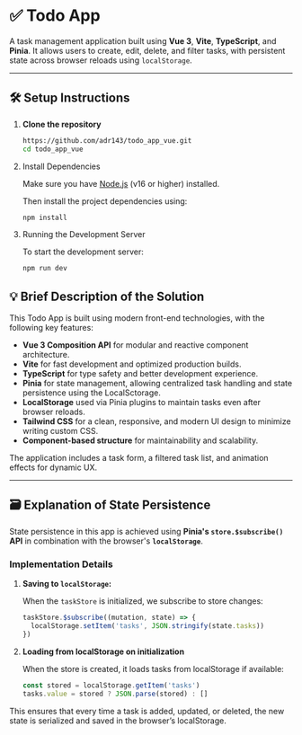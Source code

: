 # ✅ Todo App

A task management application built using **Vue 3**, **Vite**, **TypeScript**, and **Pinia**. It allows users to create, edit, delete, and filter tasks, with persistent state across browser reloads using `localStorage`.

---

## 🛠️ Setup Instructions

1. **Clone the repository**
   ```bash
   https://github.com/adr143/todo_app_vue.git
   cd todo_app_vue
   
2. Install Dependencies

   Make sure you have [Node.js](https://nodejs.org/) (v16 or higher) installed.
   
   Then install the project dependencies using:

   ```bash
   npm install

3. Running the Development Server

   To start the development server:
   
   ```bash
   npm run dev

## 💡 Brief Description of the Solution

This Todo App is built using modern front-end technologies, with the following key features:

- **Vue 3 Composition API** for modular and reactive component architecture.
- **Vite** for fast development and optimized production builds.
- **TypeScript** for type safety and better development experience.
- **Pinia** for state management, allowing centralized task handling and state persistence using the LocalSctorage.
- **LocalStorage** used via Pinia plugins to maintain tasks even after browser reloads.
- **Tailwind CSS** for a clean, responsive, and modern UI design to minimize writing custom CSS.
- **Component-based structure** for maintainability and scalability.

The application includes a task form, a filtered task list, and animation effects for dynamic UX.

---

## 🗃️ Explanation of State Persistence

State persistence in this app is achieved using **Pinia's `store.$subscribe()` API** in combination with the browser's **`localStorage`**.

### Implementation Details

1. **Saving to `localStorage`:**

   When the `taskStore` is initialized, we subscribe to store changes:

   ```ts
   taskStore.$subscribe((mutation, state) => {
     localStorage.setItem('tasks', JSON.stringify(state.tasks))
   })

2. **Loading from localStorage on initialization**

   When the store is created, it loads tasks from localStorage if available:

   ```ts
   const stored = localStorage.getItem('tasks')
   tasks.value = stored ? JSON.parse(stored) : []
   ```
   
This ensures that every time a task is added, updated, or deleted, the new state is serialized and saved in the browser’s localStorage.

